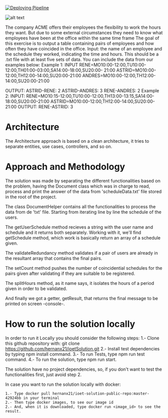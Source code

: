 [![Deploying Pipeline](https://github.com/hernanx21/ioetSolution/actions/workflows/pipeline.yml/badge.svg)](https://github.com/hernanx21/ioetSolution/actions/workflows/pipeline.yml)

![alt text](https://github.com/hernanx21/ioetSolution/master/architecture.png?raw=true)

The company ACME offers their employees the flexibility to work the hours they want. But due to some external circumstances they need to know what employees have been at the office within the same time frame
The goal of this exercise is to output a table containing pairs of employees and how often they have coincided in the office.
Input: the name of an employee and the schedule they worked, indicating the time and hours. This should be a .txt file with at least five sets of data. You can include the data from our examples below:
Example 1:
INPUT
RENE=MO10:00-12:00,TU10:00-12:00,TH01:00-03:00,SA14:00-18:00,SU20:00- 21:00
ASTRID=MO10:00-12:00,TH12:00-14:00,SU20:00-21:00
ANDRES=MO10:00-12:00,TH12:00-14:00,SU20:00-21:00

OUTPUT:
ASTRID-RENE: 2
ASTRID-ANDRES: 3
RENE-ANDRES: 2
Example 2:
INPUT:
RENE=MO10:15-12:00,TU10:00-12:00,TH13:00-13:15,SA14:00-18:00,SU20:00-21:00
ASTRID=MO10:00-12:00,TH12:00-14:00,SU20:00-21:00
OUTPUT:
RENE-ASTRID: 3

# Architecture

The Architecture approach is based on a clean architecture, it tries to separate entities, use cases, controllers, and so on. 

# Approach and Methodology

The solution was made by separating the different functionalities based on the problem, having the Document class which was in charge to read, process and print the answer of the data from 'scheduleData.txt' file stored in the root of the project.

The class DocumentHelper contains all the functionalities to process the data from de 'txt' file. Starting from iterating line by line the schedule of the users.

The getUserSchedule method recieves a string with the user name and schedule and it returns both separately. Working with it, we'll find getSchedule method, which work is basically return an array of a schedule given.

The validateRedundancy method validates if a pair of users are already in the resultant array that contains the final pairs.

The setCount method pushes the number of coincidential schedules for the pairs given after validating if they are suitable to be registered.

The splitHours method, as it name says, it isolates the hours of a period given in order to be validated.

And finally we got a getter, getResult, that returns the final message to be printed on screen -console-.

# How to run the solution locally

In order to run it Locally you should consider the following steps:
    1.- Clone this github repository with: git clone https://github.com/hernanx21/ioetSolution.git
    2.- Install test dependencies by typing npm install command.
    3.- To run Tests, type npm run test command.
    4.- To run the solution, type npm run start.

The solution have no project dependencies, so, if you don't want to test the functionalities first, just avoid step 2.

In case you want to run the solution locally with docker:

    1.- Type docker pull hernanx21/ioet-solution-public-repo:master-42924bb in your terminal
    2.- Then type docker images, to see our image id
    2.- And, when it is downloaded, type docker run <image_id> to see the result.